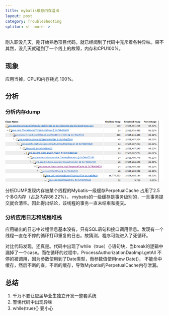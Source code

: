 ```yaml
---
title: mybatis缓存内存溢出
layout: post
category: TroubleShooting
splitor: <!--more-->
---
```

刚入职没几天，刚开始熟悉项目代码，就已经闻到了代码中充斥着各种异味。果不其然，没几天就碰到了一个线上的故障，内存和CPU100%。

## 现象

应用当掉，CPU和内存耗光 100%。

## 分析

### 分析内存dump

![内存分析图](/public/img/attach/mybatis_memory.png)

分析DUMP发现内存被某个线程的Mybatis一级缓存PerpetualCache 占用了2.5个多G内存（占总内存86.22%）。
mybatis的一级缓存是事务级别的，一旦事务提交就会清空。因此得出结论，该线程的事务一直未结束和提交。

### 分析应用日志和线程堆栈

应用输出的日志中过程信息基本没有，只有SQL语句和接口调用信息。发现有一个线程一直在不停的循环打印重复的日志。故猜测，程序可能进入了死循环。

对比代码发现，还真是。代码中出现了while（true）{}语句块，当break的逻辑中漏掉了一个case。而在循环的过程中，ProcessAuthorizationDaoImpl.getAll 不停的被调用，因为参数使用到了Date类型，而参数值使用new Date()， 不能命中缓存，然后不断的查，不断的缓存，导致Mybatis的PerpetualCache内存泄漏。

## 总结

 1. 千万不要让应届毕业生独立开发一整套系统
 2. 警惕代码中出现异味
 3. while(true){} 要小心
 
